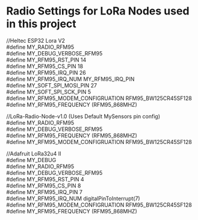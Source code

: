 # Radio Settings for LoRa Nodes used in this project

//Heltec ESP32 Lora V2<br />
#define MY_RADIO_RFM95<br />
#define MY_DEBUG_VERBOSE_RFM95<br />
#define MY_RFM95_RST_PIN 14<br />
#define MY_RFM95_CS_PIN 18<br />
#define MY_RFM95_IRQ_PIN 26<br />
#define MY_RFM95_IRQ_NUM MY_RFM95_IRQ_PIN<br />
#define MY_SOFT_SPI_MOSI_PIN 27<br />
#define MY_SOFT_SPI_SCK_PIN 5<br />
#define MY_RFM95_MODEM_CONFIGRUATION RFM95_BW125CR45SF128<br />
#define MY_RFM95_FREQUENCY (RFM95_868MHZ)<br />

//LoRa-Radio-Node-v1.0 (Uses Default MySensors pin config)<br />
#define MY_RADIO_RFM95<br />
#define MY_DEBUG_VERBOSE_RFM95<br />
#define MY_RFM95_FREQUENCY (RFM95_868MHZ)<br />
#define MY_RFM95_MODEM_CONFIGRUATION RFM95_BW125CR45SF128<br />

//Adafruit LoRa32u4 II<br />
#define MY_DEBUG<br />
#define MY_RADIO_RFM95<br />
#define MY_DEBUG_VERBOSE_RFM95<br />
#define MY_RFM95_RST_PIN 4<br />
#define MY_RFM95_CS_PIN 8<br />
#define MY_RFM95_IRQ_PIN 7<br />
#define MY_RFM95_IRQ_NUM digitalPinToInterrupt(7)<br />
#define MY_RFM95_MODEM_CONFIGRUATION RFM95_BW125CR45SF128<br />
#define MY_RFM95_FREQUENCY (RFM95_868MHZ)<br />
